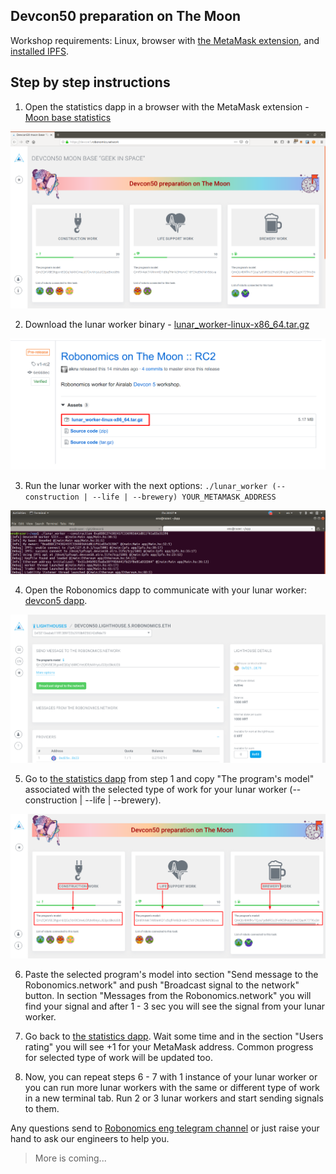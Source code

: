 Devcon50 preparation on The Moon
--------------------------------

Workshop requirements: Linux, browser with [the MetaMask extension](https://metamask.io/), and [installed IPFS](https://docs.ipfs.io/guides/guides/install/).

## Step by step instructions

1. Open the statistics dapp in a browser with the MetaMask extension - [Moon base statistics](http://devcon5.robonomics.network)

![statistics dapp](https://github.com/airalab/devcon5/raw/master/pic/step-1.png)

2. Download the lunar worker binary - [lunar_worker-linux-x86_64.tar.gz
](https://github.com/airalab/devcon5/releases/download/v1-rc1/lunar_worker-linux-x86_64.tar.gz
)

![Robonomics on The Moon :: RC2](https://github.com/airalab/devcon5/raw/master/pic/step-2.png)

3. Run the lunar worker with the next options:
`./lunar_worker (--construction | --life | --brewery) YOUR_METAMASK_ADDRESS`

![Example of launched the lunar worker](https://github.com/airalab/devcon5/raw/master/pic/step-3.png)

4. Open the Robonomics dapp to communicate with your lunar worker: [devcon5 dapp](https://dapp.robonomics.network/#/lighthouse/devcon50.lighthouse.5.robonomics.eth).

![Robonomics dapp section lighthouse devcon50](https://github.com/airalab/devcon5/raw/master/pic/step-4.png)

5. Go to [the statistics dapp](http://devcon5.robonomics.network) from step 1 and copy "The program's model" associated with the selected type of work for your lunar worker (--construction | --life | --brewery).

!["The program's model" associated with the selected type of work](https://github.com/airalab/devcon5/raw/master/pic/step-5.png)

6. Paste the selected program's model into section "Send message to the Robonomics.network" and push "Broadcast signal to the network" button. In section "Messages from the Robonomics.network" you will find your signal and after 1 - 3 sec you will see the signal from your lunar worker.

7. Go back to [the statistics dapp](http://devcon5.robonomics.network). Wait some time and in the section "Users rating" you will see +1 for your MetaMask address. Common progress for selected type of work will be updated too.

8. Now, you can repeat steps 6 - 7 with 1 instance of your lunar worker or you can run more lunar workers with the same or different type of work in a new terminal tab. Run 2 or 3 lunar workers and start sending signals to them.

Any questions send to [Robonomics eng telegram channel](https://aira.life/chat) or just raise your hand to ask our engineers to help you.

> More is coming...
